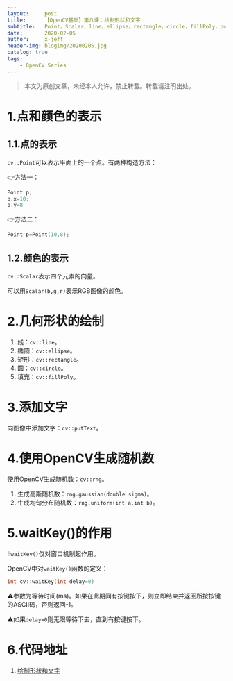 ```yaml
---
layout:     post
title:      【OpenCV基础】第八课：绘制形状和文字
subtitle:   Point，Scalar，line，ellipse，rectangle，circle，fillPoly，putText，rng，waitKey
date:       2020-02-05
author:     x-jeff
header-img: blogimg/20200205.jpg
catalog: true
tags:
    - OpenCV Series
---
```

>本文为原创文章，未经本人允许，禁止转载。转载请注明出处。

# 1.点和颜色的表示

## 1.1.点的表示

`cv::Point`可以表示平面上的一个点。有两种构造方法：

👉方法一：

```c++
Point p;
p.x=10;
p.y=8
```

👉方法二：

```c++
Point p=Point(10,8);
```

## 1.2.颜色的表示

`cv::Scalar`表示四个元素的向量。

可以用`Scalar(b,g,r)`表示RGB图像的颜色。

# 2.几何形状的绘制

1. 线：`cv::line`。
2. 椭圆：`cv::ellipse`。
3. 矩形：`cv::rectangle`。
4. 圆：`cv::circle`。
5. 填充：`cv::fillPoly`。

# 3.添加文字

向图像中添加文字：`cv::putText`。

# 4.使用OpenCV生成随机数

使用OpenCV生成随机数：`cv::rng`。

1. 生成高斯随机数：`rng.gaussian(double sigma)`。
2. 生成均匀分布随机数：`rng.uniform(int a,int b)`。

# 5.waitKey()的作用

‼️`waitKey()`仅对窗口机制起作用。

OpenCV中对`waitKey()`函数的定义：

```c++
int cv::waitKey(int delay=0)
```

⚠️参数为等待时间(ms)。如果在此期间有按键按下，则立即结束并返回所按按键的ASCII码，否则返回-1。

⚠️如果`delay=0`则无限等待下去，直到有按键按下。

# 6.代码地址

1. [绘制形状和文字](https://github.com/x-jeff/OpenCV_Code_Demo/tree/master/Demo8)